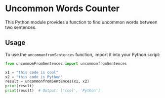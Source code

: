 # Uncommon Words Counter

This Python module provides a function to find uncommon words between two sentences.

## Usage

To use the `uncommonfromSentences` function, import it into your Python script:

```python
from uncommonFromSentences import uncommonfromSentences

x1 = "this code is cool"
x2 = "this code is Python"
result = uncommonfromSentences(x1, x2)
print(result)
print(result)  # Output: ['cool', 'Python']




